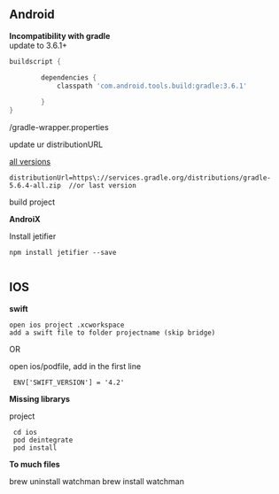 
## Android 

**Incompatibility with gradle**  
update to 3.6.1+  

```gradle
buildscript {

        dependencies {
            classpath 'com.android.tools.build:gradle:3.6.1'
           
        }
}

```

/gradle-wrapper.properties 

update ur distributionURL

[all versions](https://developer.android.com/studio/releases/gradle-plugin)

```
distributionUrl=https\://services.gradle.org/distributions/gradle-5.6.4-all.zip  //or last version

```

build project

**AndroiX**

Install jetifier

```
npm install jetifier --save
 
```


## IOS

**swift**  

```
open ios project .xcworkspace 
add a swift file to folder projectname (skip bridge)
```

OR

open ios/podfile,  add in the first line

```
 ENV['SWIFT_VERSION'] = '4.2'

```

**Missing librarys**  

project

```
 cd ios
 pod deintegrate
 pod install
```


**To much files**

brew uninstall watchman
brew install watchman
